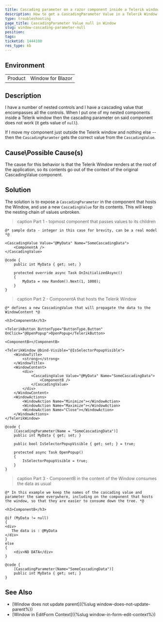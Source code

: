 ```yaml
---
title: Cascading parameter on a razor component inside a Telerik window control - not getting a value set
description: How to get a CascadingParameter Value in a Telerik Window.
type: troubleshooting
page_title: CascadingParameter Value null in Window
slug: window-cascading-parameter-null
position: 
tags: 
ticketid: 1444108
res_type: kb
---
```


## Environment
<table>
	<tbody>
		<tr>
			<td>Product</td>
			<td>Window for Blazor</td>
		</tr>
	</tbody>
</table>


## Description
I have a number of nested controls and I have a cascading value that encompasses all the controls.  When I put one of my nested components inside a Telerik window then the cascading parameter on said component does not work (it gets value of `null`). 

If I move my component just outside the Telerik window and nothing else -- then the `CascadingParamter` gets the correct value from the `CascadingValue`.

## Cause\Possible Cause(s)
The cause for this behavior is that the Telerik Window renders at the root  of the application, so its contents go out of the context of the original CascadingValue component.

## Solution
The solution is to expose a `CascadingParameter` in the component that hosts the Window, and use a new `CascadingValue` for its contents. This will keep the nesting chain of values unbroken.

>caption Part 1 - topmost component that passes values to its children

````CSHTML
@* sample data - integer in this case for brevity, can be a real model *@

<CascadingValue Value="@MyData" Name="SomeCascadingData">
    <ComponentA />
</CascadingValue>

@code {
    public int MyData { get; set; }

    protected override async Task OnInitializedAsync()
    {
        MyData = new Random().Next(1, 1000);
    }
}
````

>caption Part 2 - ComponentA that hosts the Telerik Window

````CSHTML
@* defines a new CascadingValue that will propagate the data to the WindowContent *@

<h3>ComponentA</h3>

<TelerikButton ButtonType="ButtonType.Button" OnClick="@OpenPopup">OpenPopup</TelerikButton>

<ComponentB></ComponentB>

<TelerikWindow @bind-Visible="@IsSelectorPopupVisible">
    <WindowTitle>
        <strong></strong>
    </WindowTitle>
    <WindowContent>
        <div>
            <CascadingValue Value="@MyData" Name="SomeCascadingData">
                <ComponentB />
            </CascadingValue>
        </div>
    </WindowContent>
    <WindowActions>
        <WindowAction Name="Minimize"></WindowAction>
        <WindowAction Name="Maximize"></WindowAction>
        <WindowAction Name="Close"></WindowAction>
    </WindowActions>
</TelerikWindow>

@code {
    [CascadingParameter(Name = "SomeCascadingData")]
    public int MyData { get; set; }

    public bool IsSelectorPopupVisible { get; set; } = true;

    protected async Task OpenPopup()
    {
        IsSelectorPopupVisible = true;
    }
}
````

>caption Part 3 - ComponentB in the content of the Window consumes the data as usual

````CSHTML
@* In this example we keep the names of the cascading value and parameter the same everywhere, including on the component that hosts the window, so that they are easier to consume down the tree. *@

<h3>ComponentB</h3>

@if (MyData != null)
{
<div>
   The data is : @MyData
</div>
}
else
{
    <div>NO DATA</div>
}

@code {
    [CascadingParameter(Name="SomeCascadingData")]
    public int MyData { get; set; }
}

````


## See Also

* [Window does not update parent]({%slug window-does-not-update-parent%})
* [Window in EditForm Context]({%slug window-in-form-edit-context%})
